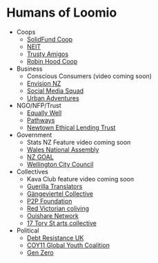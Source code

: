 # Humans of Loomio

* Coops
  * [SolidFund Coop](http://blog.loomio.org/2016/08/15/solidfund/)
  * [NEIT](http://blog.loomio.org/2016/08/30/neit/)
  * [Trusty Amigos](http://blog.loomio.org/2016/08/17/trustyamigos/)
  * [Robin Hood Coop](http://blog.loomio.org/2016/01/05/robinhood/)
* Business
  * Conscious Consumers (video coming soon)
  * [Envision NZ](http://blog.loomio.org/2016/02/09/spreading-the-contagious-idea-of-collaborative-decision-making/)
  * [Social Media Squad](http://blog.loomio.org/2016/01/14/socialmediasquad/)
  * [Urban Adventures](http://blog.loomio.org/2014/02/28/organising-adventure-across-six-continents/)
* NGO/NFP/Trust
  * [Equally Well](http://blog.loomio.org/2015/06/05/turning-a-conference-into-a-movement-with-loomio/)
  * [Pathways](http://blog.loomio.org/2014/04/07/jacqui-graham-meaningful-engagement-in-a-large-organisation/)
  * [Newtown Ethical Lending Trust](http://blog.loomio.org/2013/10/18/trustees-trust-loomio/)
* Government
  * Stats NZ Feature video coming soon
  * [Wales National Assembly](http://blog.loomio.org/2016/05/16/national_assembly_wales/)
  * [NZ GOAL](http://blog.loomio.org/2016/05/11/nzgoal/)
  * [Wellington City Council](http://blog.loomio.org/2013/11/01/wellington-city-council-uses-loomio/)
* Collectives
  * Kava Club feature video coming soon 
  * [Guerilla Translators](http://blog.loomio.org/2016/05/13/guerrilla-translation/)
  * [Gängeviertel Collective](http://blog.loomio.org/2016/02/22/gaengeviertel/)
  * [P2P Foundation](http://blog.loomio.org/2016/02/15/p2p/)
  * [Red Victorian coliving](http://blog.loomio.org/2016/02/04/redvic/)
  * [Ouishare Network](http://blog.loomio.org/2016/01/21/ouishare/)
  * [17 Tory St arts collective](http://blog.loomio.org/2015/10/21/how-to-run-an-open-source-community-space/)
* Political
  * [Debt Resistance UK](http://blog.loomio.org/2016/03/07/druk/)
  * [COY11 Global Youth Coalition](http://blog.loomio.org/2015/12/23/coy11/)
  * [Gen Zero](http://blog.loomio.org/2013/11/19/nation-changing-decision-makers-generation-zero/)